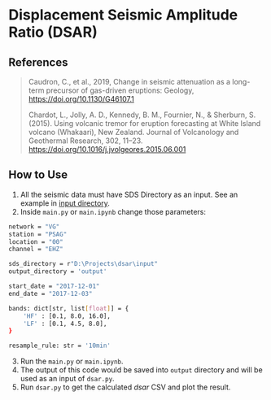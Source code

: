 #  Displacement Seismic Amplitude Ratio (DSAR)

## References
> Caudron, C., et al., 2019, Change in seismic attenuation as a long-term precursor of gas-driven
eruptions: Geology, https://doi.org/10.1130/G46107.1  
> 
> Chardot, L., Jolly, A. D., Kennedy, B. M., Fournier, N., & Sherburn, S. (2015). Using volcanic tremor for eruption forecasting at White Island volcano (Whakaari), New Zealand. Journal of Volcanology and Geothermal Research, 302, 11–23. https://doi.org/10.1016/j.jvolgeores.2015.06.001

## How to Use

1. All the seismic data must have SDS Directory as an input. See an example in [input directory](input).
2. Inside `main.py` or `main.ipynb` change those parameters:
```bash
network = "VG"
station = "PSAG"
location = "00"
channel = "EHZ"

sds_directory = r"D:\Projects\dsar\input"
output_directory = 'output'

start_date = "2017-12-01"
end_date = "2017-12-03"

bands: dict[str, list[float]] = {
    'HF' : [0.1, 8.0, 16.0],
    'LF' : [0.1, 4.5, 8.0],
}

resample_rule: str = '10min'
```
3. Run the `main.py` or `main.ipynb`.
4. The output of this code would be saved into `output` directory and will be used as an input of `dsar.py`.
5. Run `dsar.py` to get the calculated _dsar_ CSV and plot the result.
